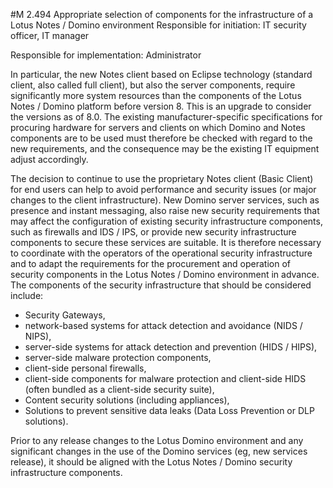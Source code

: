 #M 2.494 Appropriate selection of components for the infrastructure of a Lotus Notes / Domino environment
Responsible for initiation: IT security officer, IT manager

Responsible for implementation: Administrator

In particular, the new Notes client based on Eclipse technology (standard client, also called full client), but also the server components, require significantly more system resources than the components of the Lotus Notes / Domino platform before version 8. This is an upgrade to consider the versions as of 8.0. The existing manufacturer-specific specifications for procuring hardware for servers and clients on which Domino and Notes components are to be used must therefore be checked with regard to the new requirements, and the consequence may be the existing IT equipment adjust accordingly.

The decision to continue to use the proprietary Notes client (Basic Client) for end users can help to avoid performance and security issues (or major changes to the client infrastructure). New Domino server services, such as presence and instant messaging, also raise new security requirements that may affect the configuration of existing security infrastructure components, such as firewalls and IDS / IPS, or provide new security infrastructure components to secure these services are suitable. It is therefore necessary to coordinate with the operators of the operational security infrastructure and to adapt the requirements for the procurement and operation of security components in the Lotus Notes / Domino environment in advance. The components of the security infrastructure that should be considered include:

* Security Gateways,
* network-based systems for attack detection and avoidance (NIDS / NIPS),
* server-side systems for attack detection and prevention (HIDS / HIPS),
* server-side malware protection components,
* client-side personal firewalls,
* client-side components for malware protection and client-side HIDS (often bundled as a client-side security suite),
* Content security solutions (including appliances),
* Solutions to prevent sensitive data leaks (Data Loss Prevention or DLP solutions).


Prior to any release changes to the Lotus Domino environment and any significant changes in the use of the Domino services (eg, new services release), it should be aligned with the Lotus Notes / Domino security infrastructure components.



